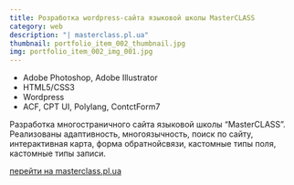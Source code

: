 ```yaml
---
title: Розработка wordpress-сайта языковой школы MasterCLASS
category: web
description: "| masterclass.pl.ua"
thumbnail: portfolio_item_002_thumbnail.jpg
img: portfolio_item_002_img_001.jpg
---
```


- Adobe Photoshop, Adobe Illustrator
- HTML5/CSS3
- Wordpress
- ACF, CPT UI, Polylang, ContctForm7

Разработка многостраничного сайта языковой школы “MasterCLASS”. Реализованы адаптивность, многоязычность, поиск по сайту, интерактивная карта, форма обратнойсвязи, кастомные типы поля, кастомные типы записи.

<a href="http://masterclass.pl.ua">перейти на masterclass.pl.ua</a>